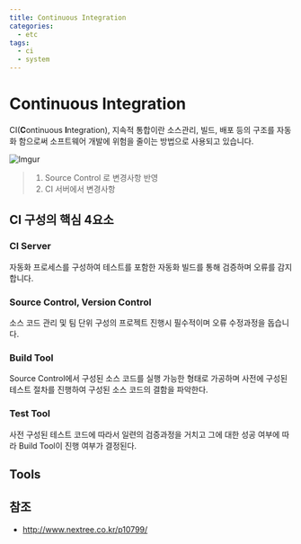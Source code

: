 ```yaml
---
title: Continuous Integration
categories: 
  - etc
tags: 
  - ci
  - system
---
```

# Continuous Integration
CI(**C**ontinuous **I**ntegration), 지속적 통합이란 소스관리, 빌드, 배포 등의 구조를 자동화 함으로써 소프트웨어 개발에 위험을 줄이는 방법으로 사용되고 있습니다.

![Imgur](https://i.imgur.com/O4fkG4i.png)
> 1. Source Control 로 변경사항 반영
> 2. CI 서버에서 변경사항 

## CI 구성의 핵심 4요소
### CI Server
자동화 프로세스를 구성하여 테스트를 포함한 자동화 빌드를 통해 검증하며 오류를 감지합니다.

### Source Control, Version Control
소스 코드 관리 및 팀 단위 구성의 프로젝트 진행시 필수적이며 오류 수정과정을 돕습니다.

### Build Tool
Source Control에서 구성된 소스 코드를 실행 가능한 형태로 가공하며 사전에 구성된 테스트 절차를 진행하여 구성된 소스 코드의 결함을 파악한다.

### Test Tool
사전 구성된 테스트 코드에 따라서 일련의 검증과정을 거치고 그에 대한 성공 여부에 따라 Build Tool이 진행 여부가 결정된다.



## Tools

## 참조
- http://www.nextree.co.kr/p10799/


<!--stackedit_data:
eyJoaXN0b3J5IjpbNjgxNjQ3NzM3LDEyODg4MzIxMzYsMzYyMj
gwNzg2LC0yMTIxMDYzMDM2XX0=
-->
